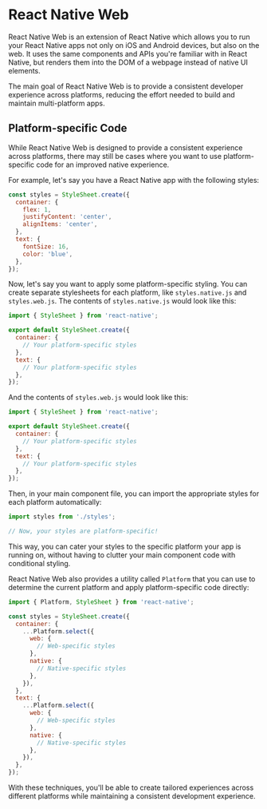 # React Native Web

React Native Web is an extension of React Native which allows you to run your React Native apps not only on iOS and Android devices, but also on the web. It uses the same components and APIs you're familiar with in React Native, but renders them into the DOM of a webpage instead of native UI elements.

The main goal of React Native Web is to provide a consistent developer experience across platforms, reducing the effort needed to build and maintain multi-platform apps.

## Platform-specific Code

While React Native Web is designed to provide a consistent experience across platforms, there may still be cases where you want to use platform-specific code for an improved native experience.

For example, let's say you have a React Native app with the following styles:

```javascript
const styles = StyleSheet.create({
  container: {
    flex: 1,
    justifyContent: 'center',
    alignItems: 'center',
  },
  text: {
    fontSize: 16,
    color: 'blue',
  },
});
```

Now, let's say you want to apply some platform-specific styling. You can create separate stylesheets for each platform, like `styles.native.js` and `styles.web.js`. The contents of `styles.native.js` would look like this:

```javascript
import { StyleSheet } from 'react-native';

export default StyleSheet.create({
  container: {
    // Your platform-specific styles
  },
  text: {
    // Your platform-specific styles
  },
});
```

And the contents of `styles.web.js` would look like this:

```javascript
import { StyleSheet } from 'react-native';

export default StyleSheet.create({
  container: {
    // Your platform-specific styles
  },
  text: {
    // Your platform-specific styles
  },
});
```

Then, in your main component file, you can import the appropriate styles for each platform automatically:

```javascript
import styles from './styles';

// Now, your styles are platform-specific!
```

This way, you can cater your styles to the specific platform your app is running on, without having to clutter your main component code with conditional styling.

React Native Web also provides a utility called `Platform` that you can use to determine the current platform and apply platform-specific code directly:

```javascript
import { Platform, StyleSheet } from 'react-native';

const styles = StyleSheet.create({
  container: {
    ...Platform.select({
      web: {
        // Web-specific styles
      },
      native: {
        // Native-specific styles
      },
    }),
  },
  text: {
    ...Platform.select({
      web: {
        // Web-specific styles
      },
      native: {
        // Native-specific styles
      },
    }),
  },
});
```

With these techniques, you'll be able to create tailored experiences across different platforms while maintaining a consistent development experience.